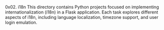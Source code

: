 0x02. i18n
This directory contains Python projects focused on implementing internationalization (i18n) in a Flask application. Each task explores different aspects of i18n, including language localization, timezone support, and user login emulation.
